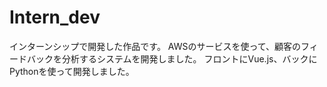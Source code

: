 # Intern_dev
インターンシップで開発した作品です。
AWSのサービスを使って、顧客のフィードバックを分析するシステムを開発しました。
フロントにVue.js、バックにPythonを使って開発しました。
